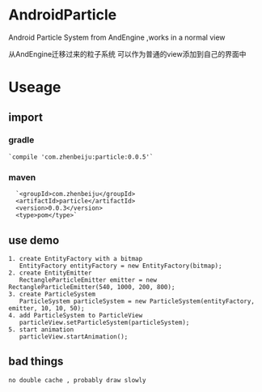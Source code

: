 # AndroidParticle
Android Particle System from AndEngine ,works in a normal view

从AndEngine迁移过来的粒子系统 可以作为普通的view添加到自己的界面中


# Useage
## import
### gradle
    `compile 'com.zhenbeiju:particle:0.0.5'`
### maven
      `<groupId>com.zhenbeiju</groupId>
      <artifactId>particle</artifactId>
      <version>0.0.3</version>
      <type>pom</type>`

## use demo
    1. create EntityFactory with a bitmap
       EntityFactory entityFactory = new EntityFactory(bitmap);
    2. create EntityEmitter
       RectangleParticleEmitter emitter = new RectangleParticleEmitter(540, 1000, 200, 800);
    3. create ParticleSystem
       ParticleSystem particleSystem = new ParticleSystem(entityFactory, emitter, 10, 10, 50);
    4. add ParticleSystem to ParticleView
       particleView.setParticleSystem(particleSystem);
    5. start animation
       particleView.startAnimation();

## bad things
    no double cache , probably draw slowly